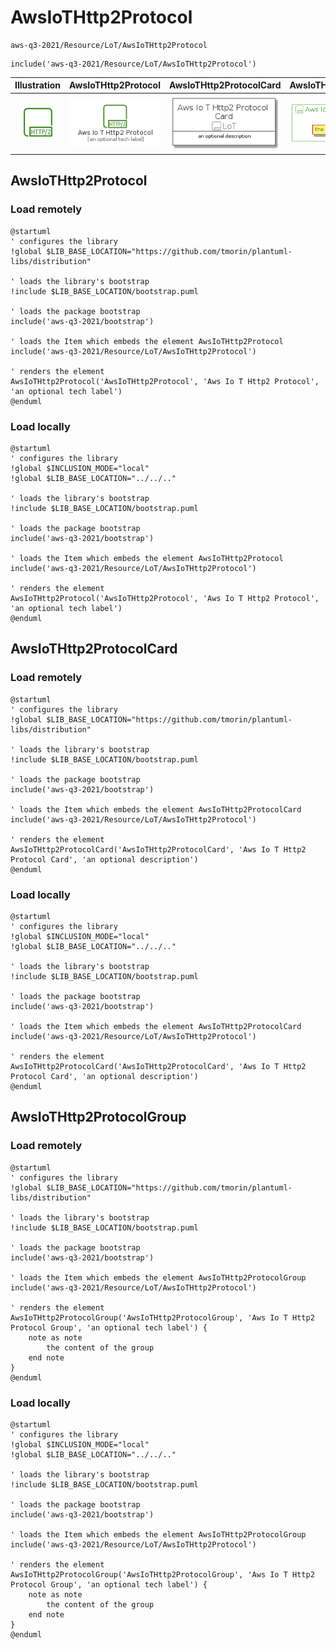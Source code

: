 # AwsIoTHttp2Protocol


```text
aws-q3-2021/Resource/LoT/AwsIoTHttp2Protocol
```

```text
include('aws-q3-2021/Resource/LoT/AwsIoTHttp2Protocol')
```



| Illustration | AwsIoTHttp2Protocol | AwsIoTHttp2ProtocolCard | AwsIoTHttp2ProtocolGroup |
| :---: | :---: | :---: | :---: |
| ![illustration for Illustration](../../../aws-q3-2021/Resource/LoT/AwsIoTHttp2Protocol.png) | ![illustration for AwsIoTHttp2Protocol](../../../aws-q3-2021/Resource/LoT/AwsIoTHttp2Protocol.Local.png) | ![illustration for AwsIoTHttp2ProtocolCard](../../../aws-q3-2021/Resource/LoT/AwsIoTHttp2ProtocolCard.Local.png) | ![illustration for AwsIoTHttp2ProtocolGroup](../../../aws-q3-2021/Resource/LoT/AwsIoTHttp2ProtocolGroup.Local.png) |




## AwsIoTHttp2Protocol

### Load remotely
```plantuml
@startuml
' configures the library
!global $LIB_BASE_LOCATION="https://github.com/tmorin/plantuml-libs/distribution"

' loads the library's bootstrap
!include $LIB_BASE_LOCATION/bootstrap.puml

' loads the package bootstrap
include('aws-q3-2021/bootstrap')

' loads the Item which embeds the element AwsIoTHttp2Protocol
include('aws-q3-2021/Resource/LoT/AwsIoTHttp2Protocol')

' renders the element
AwsIoTHttp2Protocol('AwsIoTHttp2Protocol', 'Aws Io T Http2 Protocol', 'an optional tech label')
@enduml
```

### Load locally
```plantuml
@startuml
' configures the library
!global $INCLUSION_MODE="local"
!global $LIB_BASE_LOCATION="../../.."

' loads the library's bootstrap
!include $LIB_BASE_LOCATION/bootstrap.puml

' loads the package bootstrap
include('aws-q3-2021/bootstrap')

' loads the Item which embeds the element AwsIoTHttp2Protocol
include('aws-q3-2021/Resource/LoT/AwsIoTHttp2Protocol')

' renders the element
AwsIoTHttp2Protocol('AwsIoTHttp2Protocol', 'Aws Io T Http2 Protocol', 'an optional tech label')
@enduml
```

## AwsIoTHttp2ProtocolCard

### Load remotely
```plantuml
@startuml
' configures the library
!global $LIB_BASE_LOCATION="https://github.com/tmorin/plantuml-libs/distribution"

' loads the library's bootstrap
!include $LIB_BASE_LOCATION/bootstrap.puml

' loads the package bootstrap
include('aws-q3-2021/bootstrap')

' loads the Item which embeds the element AwsIoTHttp2ProtocolCard
include('aws-q3-2021/Resource/LoT/AwsIoTHttp2Protocol')

' renders the element
AwsIoTHttp2ProtocolCard('AwsIoTHttp2ProtocolCard', 'Aws Io T Http2 Protocol Card', 'an optional description')
@enduml
```

### Load locally
```plantuml
@startuml
' configures the library
!global $INCLUSION_MODE="local"
!global $LIB_BASE_LOCATION="../../.."

' loads the library's bootstrap
!include $LIB_BASE_LOCATION/bootstrap.puml

' loads the package bootstrap
include('aws-q3-2021/bootstrap')

' loads the Item which embeds the element AwsIoTHttp2ProtocolCard
include('aws-q3-2021/Resource/LoT/AwsIoTHttp2Protocol')

' renders the element
AwsIoTHttp2ProtocolCard('AwsIoTHttp2ProtocolCard', 'Aws Io T Http2 Protocol Card', 'an optional description')
@enduml
```

## AwsIoTHttp2ProtocolGroup

### Load remotely
```plantuml
@startuml
' configures the library
!global $LIB_BASE_LOCATION="https://github.com/tmorin/plantuml-libs/distribution"

' loads the library's bootstrap
!include $LIB_BASE_LOCATION/bootstrap.puml

' loads the package bootstrap
include('aws-q3-2021/bootstrap')

' loads the Item which embeds the element AwsIoTHttp2ProtocolGroup
include('aws-q3-2021/Resource/LoT/AwsIoTHttp2Protocol')

' renders the element
AwsIoTHttp2ProtocolGroup('AwsIoTHttp2ProtocolGroup', 'Aws Io T Http2 Protocol Group', 'an optional tech label') {
    note as note
        the content of the group
    end note
}
@enduml
```

### Load locally
```plantuml
@startuml
' configures the library
!global $INCLUSION_MODE="local"
!global $LIB_BASE_LOCATION="../../.."

' loads the library's bootstrap
!include $LIB_BASE_LOCATION/bootstrap.puml

' loads the package bootstrap
include('aws-q3-2021/bootstrap')

' loads the Item which embeds the element AwsIoTHttp2ProtocolGroup
include('aws-q3-2021/Resource/LoT/AwsIoTHttp2Protocol')

' renders the element
AwsIoTHttp2ProtocolGroup('AwsIoTHttp2ProtocolGroup', 'Aws Io T Http2 Protocol Group', 'an optional tech label') {
    note as note
        the content of the group
    end note
}
@enduml
```

